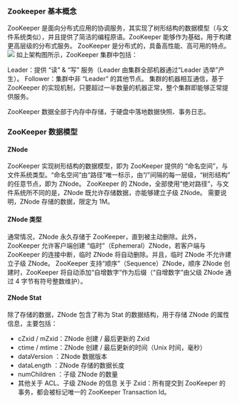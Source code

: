 ### Zookeeper 基本概念 ###
ZooKeeper 是面向分布式应用的协调服务，其实现了树形结构的数据模型（与文件系统类似），并且提供了简洁的编程原语。ZooKeeper 能够作为基础，用于构建更高层级的分布式服务。
ZooKeeper 是分布式的，具备高性能、高可用的特点。
![](http://images.gitbook.cn/3955e590-15d8-11e8-a2e2-d39d0a116722)
如上架构图所示，ZooKeeper 集群中包括：

Leader：提供 “读” & “写” 服务（Leader 由集群全部机器通过“Leader 选举”产生）。
Follower：集群中非 “Leader” 的其他节点。
集群的机器相互通信，基于 ZooKeeper 的实现机制，只要超过一半数量的机器正常，整个集群即能够正常提供服务。

ZooKeeper 数据全部于内存中存储，于硬盘中落地数据快照、事务日志。

### ZooKeeper 数据模型 ###
#### ZNode ####
ZooKeeper 实现树形结构的数据模型，即为 ZooKeeper 提供的 “命名空间”，与文件系统类型。“命名空间”由“路径”唯一标示，由“/”间隔的每一层级，“树形结构” 的任意节点，即为 ZNode。
ZooKeeper 的 ZNode，全部使用“绝对路径”，与文件系统所不同的是，ZNode 既允许存储数据，亦能够建立子级 ZNode。
需要说明，ZNode 存储的数据，限定为 1M。

#### ZNode 类型 ####
通常情况，ZNode 永久存储于 ZooKeeper，直到被主动删除。此外，ZooKeeper 允许客户端创建 “临时”（Ephemeral）ZNode，若客户端与 ZooKeeper 的连接中断，临时 ZNode 将自动删除。并且，临时 ZNode 不允许建立子级 ZNode。
ZooKeeper 支持“顺序”（Sequence）ZNode，顺序 ZNode 创建时，ZooKeeper 将自动添加“自增数字”作为后缀（“自增数字”由父级 ZNode 通过 4 字节有符号整数维护）。


#### ZNode Stat ####
除了存储的数据，ZNode 包含了称为 Stat 的数据结构，用于存储 ZNode 的属性信息，主要包括：

- cZxid / mZxid：ZNode 创建 / 最后更新的 Zxid
- ctime / mtime：ZNode 创建 / 最后更新的时间（Unix 时间，毫秒）
- dataVersion ：ZNode 数据版本
- dataLength ：ZNode 存储的数据长度
- numChildren ：子级 ZNode 的数量
- 其他关于 ACL、子级 ZNode 的信息
关于 Zxid：所有提交到 ZooKeeper 的事务，都会被标记唯一的 ZooKeeper Transaction Id。

























